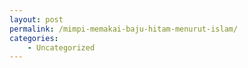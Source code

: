 ```yaml
---
layout: post
permalink: /mimpi-memakai-baju-hitam-menurut-islam/
categories:
    - Uncategorized
---
```


